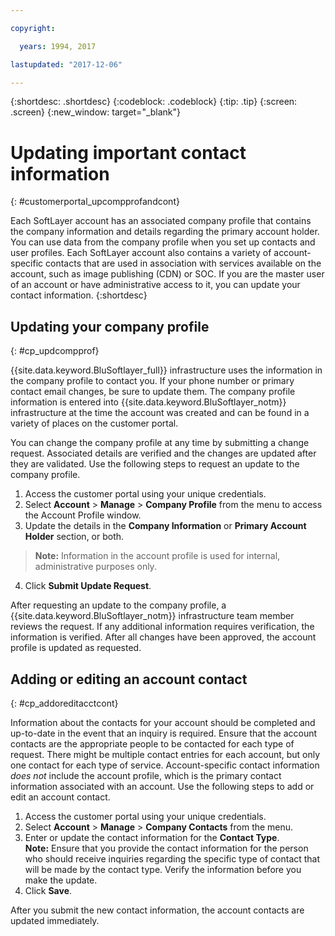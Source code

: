 ```yaml
---

copyright:

  years: 1994, 2017

lastupdated: "2017-12-06"

---
```


{:shortdesc: .shortdesc}
{:codeblock: .codeblock}
{:tip: .tip}
{:screen: .screen}
{:new_window: target="_blank"}


# Updating important contact information
{: #customerportal_upcompprofandcont}

Each SoftLayer account has an associated company profile that contains the company information and details regarding the primary account holder. You can use data from the company profile when you set up contacts and user profiles. Each SoftLayer account also contains a variety of account-specific contacts that are used in association with services available on the account, such as image publishing (CDN) or SOC. If you are the master user of an account or have administrative access to it, you can update your contact information.
{:shortdesc}

## Updating your company profile
{: #cp_updcompprof}

{{site.data.keyword.BluSoftlayer_full}} infrastructure uses the information in the company profile to contact you. If your phone number or primary contact email changes, be sure to update them. The company profile information is entered into {{site.data.keyword.BluSoftlayer_notm}} infrastructure at the time the account was created and can be found in a variety of places on the customer portal.

You can change the company profile at any time by submitting a change request. Associated details are verified and the changes are updated after they are validated. Use the following steps to request an update to the company profile.

1. Access the customer portal using your unique credentials.
2. Select **Account** > **Manage** > **Company Profile** from the menu to access the Account Profile window.
3. Update the details in the **Company Information** or **Primary Account Holder** section, or both.
> **Note:** Information in the account profile is used for internal, administrative purposes only.
4. Click **Submit Update Request**.

After requesting an update to the company profile, a {{site.data.keyword.BluSoftlayer_notm}} infrastructure team member reviews the request. If any additional information requires verification, the information is verified. After all changes have been approved, the account profile is updated as requested.

## Adding or editing an account contact
{: #cp_addoreditacctcont}

Information about the contacts for your account should be completed and up-to-date in the event that an inquiry is required. Ensure that the account contacts are the appropriate people to be contacted for each type of request. There might be multiple contact entries for each account, but only one contact for each type of service. Account-specific contact information *does not* include the account profile, which is the primary contact information associated with an account. Use the following steps to add or edit an account contact.

1. Access the customer portal using your unique credentials.
2. Select **Account** > **Manage** > **Company Contacts** from the menu.
3. Enter or update the contact information for the **Contact Type**.<br/>**Note:** Ensure that you provide the contact information for the person who should receive inquiries regarding the specific type of contact that will be made by the contact type. Verify the information before you make the update.
4. Click **Save**.

After you submit the new contact information, the account contacts are updated immediately.
